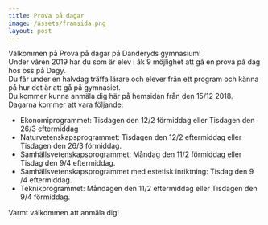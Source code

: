```yaml
---
title: Prova på dagar
image: /assets/framsida.png
layout: post
---
```

Välkommen på Prova på dagar på Danderyds gymnasium!<br>
Under våren 2019 har du som är elev i åk 9 möjlighet att gå en prova på dag hos oss på Dagy.<br>
Du får under en halvdag träffa lärare och elever från ett program och känna på hur det är att gå på gymnasiet.<br>
Du kommer kunna anmäla dig här på hemsidan från den 15/12 2018.<br>
Dagarna kommer att vara följande:<br>
<ul>
<li>Ekonomiprogrammet: Tisdagen den 12/2 förmiddag eller Tisdagen den 26/3 eftermiddag</li>
<li>Naturvetenskapsprogrammet: Tisdagen den 12/2 eftermiddag eller Tisdagen den 26/3 förmiddag.</li>
<li>Samhällsvetenskapsprogrammet: Måndag den 11/2 förmiddag eller Tisdag den 9/4 eftermiddag.</li>
<li>Samhällsvetenskapsprogrammet med estetisk inriktning: Tisdag den 9 /4 eftermiddag.</li>
<li>Teknikprogrammet: Måndagen den 11/2 eftermiddag eller Tisdagen den 9/4 förmiddag.</li>
</ul> 
Varmt välkommen att anmäla dig!
